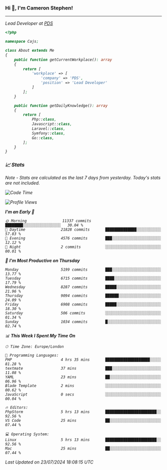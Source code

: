 ### Hi 👋, I'm Cameron Stephen!
<hr>
<p><em>Lead Developer at <a href="https://prindatasolutions.co.uk">PDS</a></p>


```php
<?php

namespace Cajs;

class About extends Me
{
    public function getCurrentWorkplace(): array
    {
        return [
            'workplace' => [
                'company' => 'PDS',
                'position' => 'Lead Developer'
            ]
        ];
    }

    public function getDailyKnowledge(): array
    {
        return [
            Php::class,
            Javascript::class,
            Laravel::class,
            Symfony::class,
            Go::class,
        ];
    }
}
```

### 📈 Stats
<p><em>Note - Stats are calculated as the last 7 days from yesterday. Today's stats are not included.</em></p>


<!--START_SECTION:waka-->
![Code Time](http://img.shields.io/badge/Code%20Time-3%2C884%20hrs%2048%20mins-blue)

![Profile Views](http://img.shields.io/badge/Profile%20Views-0-blue)

**I'm an Early 🐤** 

```text
🌞 Morning                11337 commits       ████████░░░░░░░░░░░░░░░░░   30.04 % 
🌆 Daytime                21828 commits       ██████████████░░░░░░░░░░░   57.83 % 
🌃 Evening                4576 commits        ███░░░░░░░░░░░░░░░░░░░░░░   12.12 % 
🌙 Night                  2 commits           ░░░░░░░░░░░░░░░░░░░░░░░░░   00.01 % 
```
📅 **I'm Most Productive on Thursday** 

```text
Monday                   5199 commits        ███░░░░░░░░░░░░░░░░░░░░░░   13.77 % 
Tuesday                  6715 commits        ████░░░░░░░░░░░░░░░░░░░░░   17.79 % 
Wednesday                8287 commits        █████░░░░░░░░░░░░░░░░░░░░   21.96 % 
Thursday                 9094 commits        ██████░░░░░░░░░░░░░░░░░░░   24.09 % 
Friday                   6908 commits        █████░░░░░░░░░░░░░░░░░░░░   18.30 % 
Saturday                 506 commits         ░░░░░░░░░░░░░░░░░░░░░░░░░   01.34 % 
Sunday                   1034 commits        █░░░░░░░░░░░░░░░░░░░░░░░░   02.74 % 
```


📊 **This Week I Spent My Time On** 

```text
🕑︎ Time Zone: Europe/London

💬 Programming Languages: 
PHP                      4 hrs 35 mins       ████████████████████░░░░░   81.28 % 
textmate                 37 mins             ███░░░░░░░░░░░░░░░░░░░░░░   11.08 % 
YAML                     23 mins             ██░░░░░░░░░░░░░░░░░░░░░░░   06.96 % 
Blade Template           2 mins              ░░░░░░░░░░░░░░░░░░░░░░░░░   00.62 % 
JavaScript               0 secs              ░░░░░░░░░░░░░░░░░░░░░░░░░   00.04 % 

🔥 Editors: 
PhpStorm                 5 hrs 13 mins       ███████████████████████░░   92.56 % 
VS Code                  25 mins             ██░░░░░░░░░░░░░░░░░░░░░░░   07.44 % 

💻 Operating System: 
Linux                    5 hrs 13 mins       ███████████████████████░░   92.56 % 
Mac                      25 mins             ██░░░░░░░░░░░░░░░░░░░░░░░   07.44 % 
```


 Last Updated on 23/07/2024 18:08:15 UTC
<!--END_SECTION:waka-->
